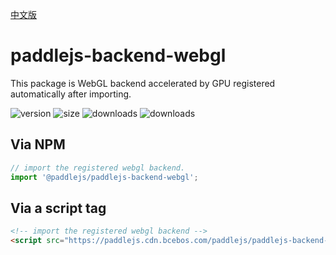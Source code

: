 [中文版](./README_cn.md)

# paddlejs-backend-webgl

This package is WebGL backend accelerated by GPU registered automatically after importing.

<img src="https://img.shields.io/npm/v/@paddlejs/paddlejs-backend-webgl?color=success" alt="version"> <img src="https://img.shields.io/bundlephobia/min/@paddlejs/paddlejs-backend-webgl" alt="size"> <img src="https://img.shields.io/npm/dm/@paddlejs/paddlejs-backend-webgl?color=orange" alt="downloads"> <img src="https://img.shields.io/npm/dt/@paddlejs/paddlejs-backend-webgl" alt="downloads">

## Via NPM

```js
// import the registered webgl backend.
import '@paddlejs/paddlejs-backend-webgl';
```

## Via a script tag

```html
<!-- import the registered webgl backend -->
<script src="https://paddlejs.cdn.bcebos.com/paddlejs/paddlejs-backend-webgl"></script>
```